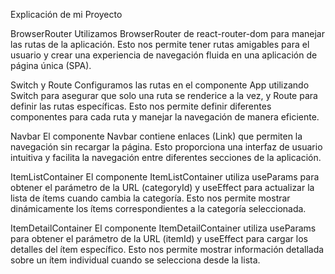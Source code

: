 Explicación de mi Proyecto

BrowserRouter
Utilizamos BrowserRouter de react-router-dom para manejar las rutas de la aplicación. Esto nos permite tener rutas amigables para el usuario y crear una experiencia de navegación fluida en una aplicación de página única (SPA).

Switch y Route
Configuramos las rutas en el componente App utilizando Switch para asegurar que solo una ruta se renderice a la vez, y Route para definir las rutas específicas. Esto nos permite definir diferentes componentes para cada ruta y manejar la navegación de manera eficiente.

Navbar
El componente Navbar contiene enlaces (Link) que permiten la navegación sin recargar la página. Esto proporciona una interfaz de usuario intuitiva y facilita la navegación entre diferentes secciones de la aplicación.

ItemListContainer
El componente ItemListContainer utiliza useParams para obtener el parámetro de la URL (categoryId) y useEffect para actualizar la lista de ítems cuando cambia la categoría. Esto nos permite mostrar dinámicamente los ítems correspondientes a la categoría seleccionada.

ItemDetailContainer
El componente ItemDetailContainer utiliza useParams para obtener el parámetro de la URL (itemId) y useEffect para cargar los detalles del ítem específico. Esto nos permite mostrar información detallada sobre un ítem individual cuando se selecciona desde la lista.

